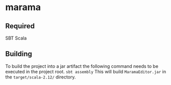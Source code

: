 # marama
## Required
SBT
Scala
## Building
To build the project into a jar artifact the following command needs to be executed in the project root.
`sbt assembly`
This will build `MaramaEditor.jar` in the `target/scala-2.12/` directory.
